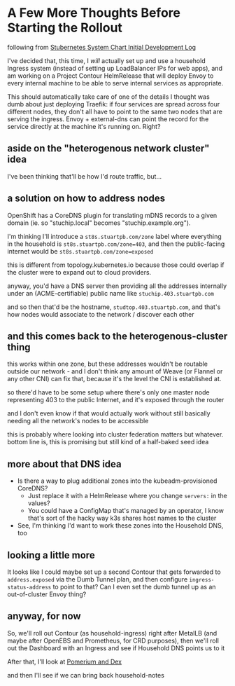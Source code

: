 # A Few More Thoughts Before Starting the Rollout

following from [Stubernetes System Chart Initial Development Log](tj0yq-8232z-rrbef-rv0n6-thpm8)

I've decided that, this time, I *will* actually set up and use a household Ingress system (instead of setting up LoadBalancer IPs for web apps), and am working on a Project Contour HelmRelease that will deploy Envoy to every internal machine to be able to serve internal services as appropriate.

This should automatically take care of one of the details I thought was dumb about just deploying Traefik: if four services are spread across four different nodes, they don't all have to point to the same two nodes that are serving the ingress. Envoy + external-dns can point the record for the service directly at the machine it's running on. Right?

## aside on the "heterogenous network cluster" idea

I've been thinking that'll be how I'd route traffic, but...

## a solution on how to address nodes

OpenShift has a CoreDNS plugin for translating mDNS records to a given domain (ie. so "stuchip.local" becomes "stuchip.example.org").

I'm thinking I'll introduce a `st8s.stuartpb.com/zone` label where everything in the household is `st8s.stuartpb.com/zone=403`, and then the public-facing internet would be `st8s.stuartpb.com/zone=exposed`

this is different from topology.kubernetes.io because those could overlap if the cluster were to expand out to cloud providers.

anyway, you'd have a DNS server then providing all the addresses internally under an (ACME-certifiable) public name like `stuchip.403.stuartpb.com`

and so then that'd be the hostname, `studtop.403.stuartpb.com`, and that's how nodes would associate to the network / discover each other

## and this comes back to the heterogenous-cluster thing

this works within one zone, but these addresses wouldn't be routable outside our network - and I don't think any amount of Weave (or Flannel or any other CNI) can fix that, because it's the level the CNI is established at.

so there'd have to be some setup where there's only one master node representing 403 to the public Internet, and it's exposed through the router

and I don't even know if that would actually work without still basically needing all the network's nodes to be accessible

this is probably where looking into cluster federation matters but whatever. bottom line is, this is promising but still kind of a half-baked seed idea

## more about that DNS idea

- Is there a way to plug additional zones into the kubeadm-provisioned CoreDNS?
  - Just replace it with a HelmRelease where you change `servers:` in the values?
  - You could have a ConfigMap that's managed by an operator, I know that's sort of the hacky way k3s shares host names to the cluster
- See, I'm thinking I'd want to work these zones into the Household DNS, too

## looking a little more

It looks like I could maybe set up a second Contour that gets forwarded to `address.exposed` via the Dumb Tunnel plan, and then configure `ingress-status-address` to point to that? Can I even set the dumb tunnel up as an out-of-cluster Envoy thing?

## anyway, for now

So, we'll roll out Contour (as household-ingress) right after MetalLB (and maybe after OpenEBS and Prometheus, for CRD purposes), then we'll roll out the Dashboard with an Ingress and see if Household DNS points us to it

After that, I'll look at [Pomerium and Dex](meskp-gdg9b-mv8ad-jnn3z-9ctc7)

and then I'll see if we can bring back household-notes
